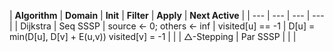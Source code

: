 


| **Algorithm** | **Domain** | **Init** | **Filter** | **Apply** | **Next Active** |
| --- | --- | --- | --- |
| Dijkstra | Seq SSSP | source <- 0; others <- inf | visited[u] == -1 | D[u] = min(D[u], D[v] + E(u,v)) visited[v] = -1 |  |
| △-Stepping | Par SSSP |  |  |

